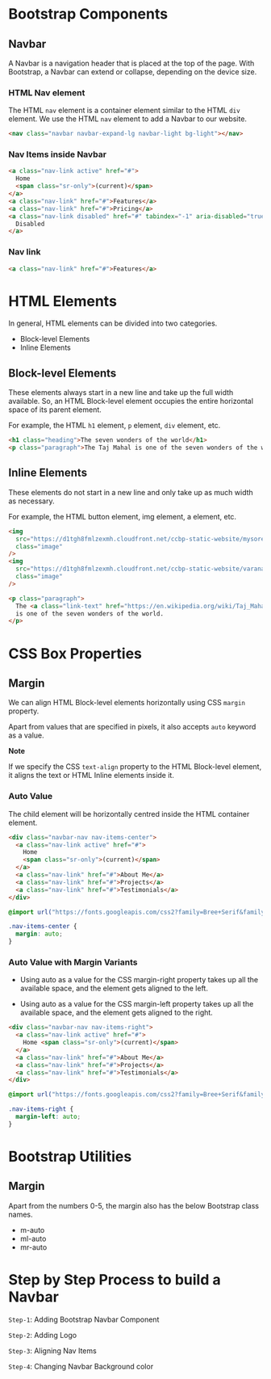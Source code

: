 # Bootstrap Components

## Navbar

A Navbar is a navigation header that is placed at the top of the page. With Bootstrap, a Navbar can extend or collapse, depending on the device size.

### HTML Nav element

The HTML `nav` element is a container element similar to the HTML `div` element. We use the HTML `nav` element to add a Navbar to our website.

```HTML
<nav class="navbar navbar-expand-lg navbar-light bg-light"></nav>
```

### Nav Items inside Navbar

```HTML
<a class="nav-link active" href="#">
  Home
  <span class="sr-only">(current)</span>
</a>
<a class="nav-link" href="#">Features</a>
<a class="nav-link" href="#">Pricing</a>
<a class="nav-link disabled" href="#" tabindex="-1" aria-disabled="true">
  Disabled
</a>
```

### Nav link

```HTML
<a class="nav-link" href="#">Features</a>
```

# HTML Elements

In general, HTML elements can be divided into two categories.

- Block-level Elements
- Inline Elements

## Block-level Elements

These elements always start in a new line and take up the full width available. So, an HTML Block-level element occupies the entire horizontal space of its parent element.

For example, the HTML `h1` element, `p` element, `div` element, etc.

```HTML
<h1 class="heading">The seven wonders of the world</h1>
<p class="paragraph">The Taj Mahal is one of the seven wonders of the world</p>
```

## Inline Elements

These elements do not start in a new line and only take up as much width as necessary.

For example, the HTML button element, img element, a element, etc.

```HTML
<img
  src="https://d1tgh8fmlzexmh.cloudfront.net/ccbp-static-website/mysore-palace2-img.png"
  class="image"
/>
<img
  src="https://d1tgh8fmlzexmh.cloudfront.net/ccbp-static-website/varanasi1-img.png"
  class="image"
/>
```

```HTML
<p class="paragraph">
  The <a class="link-text" href="https://en.wikipedia.org/wiki/Taj_Mahal">Taj Mahal</a>
  is one of the seven wonders of the world.
</p>
```

# CSS Box Properties

## Margin

We can align HTML Block-level elements horizontally using CSS `margin` property.

Apart from values that are specified in pixels, it also accepts `auto` keyword as a value.

<b>Note</b>

If we specify the CSS `text-align` property to the HTML Block-level element, it aligns the text or HTML Inline elements inside it.

### Auto Value

The child element will be horizontally centred inside the HTML container element.

```HTML
<div class="navbar-nav nav-items-center">
  <a class="nav-link active" href="#">
    Home
    <span class="sr-only">(current)</span>
  </a>
  <a class="nav-link" href="#">About Me</a>
  <a class="nav-link" href="#">Projects</a>
  <a class="nav-link" href="#">Testimonials</a>
</div>
```

```CSS
@import url("https://fonts.googleapis.com/css2?family=Bree+Serif&family=Caveat:wght@400;700&family=Lobster&family=Monoton&family=Open+Sans:ital,wght@0,400;0,700;1,400;1,700&family=Playfair+Display+SC:ital,wght@0,400;0,700;1,700&family=Playfair+Display:ital,wght@0,400;0,700;1,700&family=Roboto:ital,wght@0,400;0,700;1,400;1,700&family=Source+Sans+Pro:ital,wght@0,400;0,700;1,700&family=Work+Sans:ital,wght@0,400;0,700;1,700&display=swap");

.nav-items-center {
  margin: auto;
}
```

### Auto Value with Margin Variants

- Using auto as a value for the CSS margin-right property takes up all the available space, and the element gets aligned to the left.

- Using auto as a value for the CSS margin-left property takes up all the available space, and the element gets aligned to the right.

```HTML
<div class="navbar-nav nav-items-right">
  <a class="nav-link active" href="#">
    Home <span class="sr-only">(current)</span>
  </a>
  <a class="nav-link" href="#">About Me</a>
  <a class="nav-link" href="#">Projects</a>
  <a class="nav-link" href="#">Testimonials</a>
</div>
```

```CSS
@import url("https://fonts.googleapis.com/css2?family=Bree+Serif&family=Caveat:wght@400;700&family=Lobster&family=Monoton&family=Open+Sans:ital,wght@0,400;0,700;1,400;1,700&family=Playfair+Display+SC:ital,wght@0,400;0,700;1,700&family=Playfair+Display:ital,wght@0,400;0,700;1,700&family=Roboto:ital,wght@0,400;0,700;1,400;1,700&family=Source+Sans+Pro:ital,wght@0,400;0,700;1,700&family=Work+Sans:ital,wght@0,400;0,700;1,700&display=swap");

.nav-items-right {
  margin-left: auto;
}
```

# Bootstrap Utilities

## Margin

Apart from the numbers 0-5, the margin also has the below Bootstrap class names.

- m-auto
- ml-auto
- mr-auto

# Step by Step Process to build a Navbar

`Step-1`: Adding Bootstrap Navbar Component

`Step-2`: Adding Logo

`Step-3`: Aligning Nav Items

`Step-4`: Changing Navbar Background color
